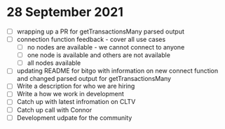 # 28 September 2021

- [ ] wrapping up a PR for getTransactionsMany parsed output
- [ ] connection function feedback - cover all use cases
  - [ ] no nodes are available - we cannot connect to anyone
  - [ ] one node is available and others are not available 
  - [ ] all nodes available
- [ ] updating README for bitgo with information on new connect function and changed parsed output for getTransactionsMany
- [ ] Write a description for who we are hiring
- [ ] Write a how we work in development
- [ ] Catch up with latest infromation on CLTV
- [ ] Catch up call with Connor
- [ ] Development udpate for the community
